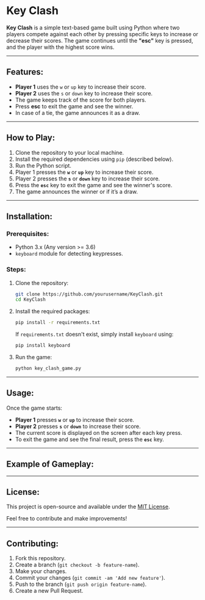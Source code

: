 # Key Clash

**Key Clash** is a simple text-based game built using Python where two players compete against each other by pressing specific keys to increase or decrease their scores. The game continues until the **"esc"** key is pressed, and the player with the highest score wins.

---

## Features:
- **Player 1** uses the `w` or `up` key to increase their score.
- **Player 2** uses the `s` or `down` key to increase their score.
- The game keeps track of the score for both players.
- Press **esc** to exit the game and see the winner.
- In case of a tie, the game announces it as a draw.

---

## How to Play:
1. Clone the repository to your local machine.
2. Install the required dependencies using `pip` (described below).
3. Run the Python script.
4. Player 1 presses the **`w`** or **`up`** key to increase their score.
5. Player 2 presses the **`s`** or **`down`** key to increase their score.
6. Press the **`esc`** key to exit the game and see the winner's score.
7. The game announces the winner or if it’s a draw.

---

## Installation:

### Prerequisites:
- Python 3.x (Any version >= 3.6)
- `keyboard` module for detecting keypresses.

### Steps:
1. Clone the repository:

    ```bash
    git clone https://github.com/yourusername/KeyClash.git
    cd KeyClash
    ```

2. Install the required packages:

    ```bash
    pip install -r requirements.txt
    ```

    If `requirements.txt` doesn't exist, simply install `keyboard` using:

    ```bash
    pip install keyboard
    ```

3. Run the game:

    ```bash
    python key_clash_game.py
    ```

---

## Usage:

Once the game starts:
- **Player 1** presses **`w`** or **`up`** to increase their score.
- **Player 2** presses **`s`** or **`down`** to increase their score.
- The current score is displayed on the screen after each key press.
- To exit the game and see the final result, press the **`esc`** key.

---

## Example of Gameplay:


---

## License:

This project is open-source and available under the [MIT License](LICENSE).

Feel free to contribute and make improvements!

---

## Contributing:

1. Fork this repository.
2. Create a branch (`git checkout -b feature-name`).
3. Make your changes.
4. Commit your changes (`git commit -am 'Add new feature'`).
5. Push to the branch (`git push origin feature-name`).
6. Create a new Pull Request.
